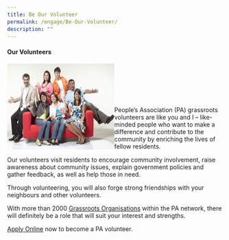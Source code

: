 ```yaml
---
title: Be Our Volunteer
permalink: /engage/Be-Our-Volunteer/
description: ""
---
```

#### Our Volunteers

<img style="height:200px;width:250px"  align="left" src="/images/our-volunteers_compressed.jpg"><br><br><br><br><br>
 
People’s Association (PA) grassroots volunteers are like you and I – like-minded people who want to make a difference and contribute to the community by enriching the lives of fellow residents.

Our volunteers visit residents to encourage community involvement, raise awareness about community issues, explain government policies and gather feedback, as well as help those in need.

Through volunteering, you will also forge strong friendships with your neighbours and other volunteers.

With more than 2000 [Grassroots Organisations](/our-network/Grassroots-Organisations/Grassroots-Organisations) within the PA network, there will definitely be a role that will suit your interest and strengths.

[Apply Online](https://www.grassrootsconnect.pa.gov.sg/VolunteerRegistration.aspx) now to become a PA volunteer.